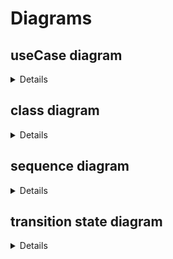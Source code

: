 # Diagrams

## useCase diagram

<details>

![alt text](./Assets/useCase_diagram.png)

</details>

## class diagram

<details>

![alt text](./Assets/classDiagram.png)

</details>

## sequence diagram

<details>

### test online
![alt text](./Assets/diagramSequence_test_online.png)
### sourcing
![alt text](./Assets/diagramSequence_sourcing.png)
### sas
![alt text](./Assets/diagramSequence_sas.png)
### 1rst & second year
![alt text](./Assets/diagramSequence.png)

</details>

## transition state diagram

<details>

### student

![alt text](./Assets/diagram_d’étatTransition_apprenant.png)

### Briefs

![alt text](.\Assets\diagramme_d’étattransition_briefs.png)

</details>
